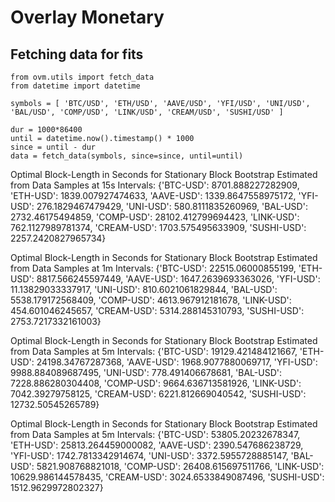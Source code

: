 # Overlay Monetary

## Fetching data for fits

```
from ovm.utils import fetch_data
from datetime import datetime

symbols = [ 'BTC/USD', 'ETH/USD', 'AAVE/USD', 'YFI/USD', 'UNI/USD', 'BAL/USD', 'COMP/USD', 'LINK/USD', 'CREAM/USD', 'SUSHI/USD' ]

dur = 1000*86400
until = datetime.now().timestamp() * 1000
since = until - dur
data = fetch_data(symbols, since=since, until=until)
```

Optimal Block-Length in Seconds for Stationary Block Bootstrap Estimated from Data Samples at 15s Intervals:
{'BTC-USD': 8701.888227282909,
 'ETH-USD': 1839.007927474633,
 'AAVE-USD': 1339.8647558975172,
 'YFI-USD': 276.1829467479429,
 'UNI-USD': 580.8111835260969,
 'BAL-USD': 2732.46175494859,
 'COMP-USD': 28102.412799694423,
 'LINK-USD': 762.1127989781374,
 'CREAM-USD': 1703.575495633909,
 'SUSHI-USD': 2257.2420827965734}
 
Optimal Block-Length in Seconds for Stationary Block Bootstrap Estimated from Data Samples at 1m Intervals:
{'BTC-USD': 22515.06000855199,
 'ETH-USD': 8817.566245597449,
 'AAVE-USD': 1647.2639693363026,
 'YFI-USD': 11.13829033337917,
 'UNI-USD': 810.6021061829844,
 'BAL-USD': 5538.179172568409,
 'COMP-USD': 4613.967912181678,
 'LINK-USD': 454.601046245657,
 'CREAM-USD': 5314.288145310793,
 'SUSHI-USD': 2753.7217332161003}

Optimal Block-Length in Seconds for Stationary Block Bootstrap Estimated from Data Samples at 5m Intervals:
{'BTC-USD': 19129.421484121667,
 'ETH-USD': 24198.34767287368,
 'AAVE-USD': 1968.9077880069717,
 'YFI-USD': 9988.884089687495,
 'UNI-USD': 778.491406678681,
 'BAL-USD': 7228.886280304408,
 'COMP-USD': 9664.636713581926,
 'LINK-USD': 7042.39279758125,
 'CREAM-USD': 6221.812669040542,
 'SUSHI-USD': 12732.50545265789}
 
 Optimal Block-Length in Seconds for Stationary Block Bootstrap Estimated from Data Samples at 5m Intervals:
 {'BTC-USD': 53805.20232678347,
 'ETH-USD': 25813.264459000082,
 'AAVE-USD': 2390.547686238729,
 'YFI-USD': 1742.7813342914674,
 'UNI-USD': 3372.5955728885147,
 'BAL-USD': 5821.908768821018,
 'COMP-USD': 26408.615697511766,
 'LINK-USD': 10629.986144578435,
 'CREAM-USD': 3024.6533849087496,
 'SUSHI-USD': 1512.9629972802327}
 